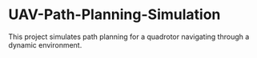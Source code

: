 # UAV-Path-Planning-Simulation
This project simulates path planning for a quadrotor navigating through a dynamic environment.

